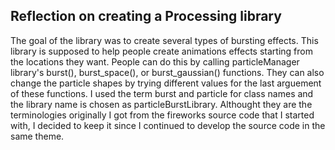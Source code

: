 ## Reflection on creating a Processing library  

The goal of the library was to create several types of bursting effects. This library is supposed to help people create animations effects starting from the locations they want. People can do this by calling particleManager library's burst(), burst_space(), or burst_gaussian() functions. They can also change the particle shapes by trying different values for the last arguement of these functions. I used the term burst and particle for class names and the library name is chosen as particleBurstLibrary. Althought they are the terminologies originally I got from the fireworks source code that I started with, I decided to keep it since I continued to develop the source code in the same theme.        
